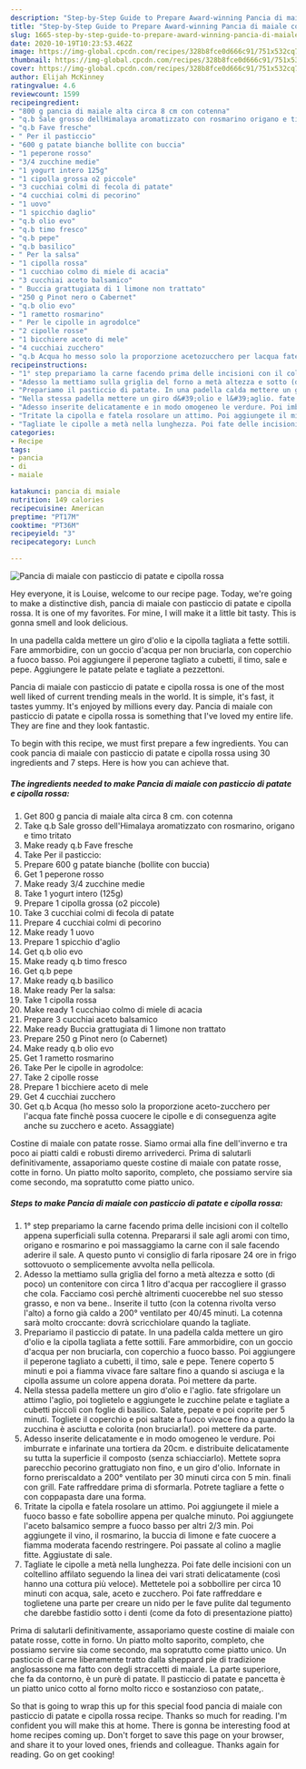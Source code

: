 ```yaml
---
description: "Step-by-Step Guide to Prepare Award-winning Pancia di maiale con pasticcio di patate e cipolla rossa"
title: "Step-by-Step Guide to Prepare Award-winning Pancia di maiale con pasticcio di patate e cipolla rossa"
slug: 1665-step-by-step-guide-to-prepare-award-winning-pancia-di-maiale-con-pasticcio-di-patate-e-cipolla-rossa
date: 2020-10-19T10:23:53.462Z
image: https://img-global.cpcdn.com/recipes/328b8fce0d666c91/751x532cq70/pancia-di-maiale-con-pasticcio-di-patate-e-cipolla-rossa-recipe-main-photo.jpg
thumbnail: https://img-global.cpcdn.com/recipes/328b8fce0d666c91/751x532cq70/pancia-di-maiale-con-pasticcio-di-patate-e-cipolla-rossa-recipe-main-photo.jpg
cover: https://img-global.cpcdn.com/recipes/328b8fce0d666c91/751x532cq70/pancia-di-maiale-con-pasticcio-di-patate-e-cipolla-rossa-recipe-main-photo.jpg
author: Elijah McKinney
ratingvalue: 4.6
reviewcount: 1599
recipeingredient:
- "800 g pancia di maiale alta circa 8 cm con cotenna"
- "q.b Sale grosso dellHimalaya aromatizzato con rosmarino origano e timo tritato"
- "q.b Fave fresche"
- " Per il pasticcio"
- "600 g patate bianche bollite con buccia"
- "1 peperone rosso"
- "3/4 zucchine medie"
- "1 yogurt intero 125g"
- "1 cipolla grossa o2 piccole"
- "3 cucchiai colmi di fecola di patate"
- "4 cucchiai colmi di pecorino"
- "1 uovo"
- "1 spicchio daglio"
- "q.b olio evo"
- "q.b timo fresco"
- "q.b pepe"
- "q.b basilico"
- " Per la salsa"
- "1 cipolla rossa"
- "1 cucchiao colmo di miele di acacia"
- "3 cucchiai aceto balsamico"
- " Buccia grattugiata di 1 limone non trattato"
- "250 g Pinot nero o Cabernet"
- "q.b olio evo"
- "1 rametto rosmarino"
- " Per le cipolle in agrodolce"
- "2 cipolle rosse"
- "1 bicchiere aceto di mele"
- "4 cucchiai zucchero"
- "q.b Acqua ho messo solo la proporzione acetozucchero per lacqua fate finch possa cuocere le cipolle e di conseguenza agite anche su zucchero e aceto Assaggiate"
recipeinstructions:
- "1° step prepariamo la carne facendo prima delle incisioni con il coltello appena superficiali sulla cotenna. Prepararsi il sale agli aromi con timo, origano e rosmarino e poi massaggiamo la carne con il sale facendo aderire il sale. A questo punto vi consiglio di farla riposare 24 ore in frigo sottovuoto o semplicemente avvolta nella pellicola."
- "Adesso la mettiamo sulla griglia del forno a metà altezza e sotto (di poco) un contenitore con circa 1 litro d&#39;acqua per raccogliere il grasso che cola. Facciamo così perchè altrimenti cuocerebbe nel suo stesso grasso, e non va bene.. Inserite il tutto (con la cotenna rivolta verso l&#39;alto) a forno già caldo a 200° ventilato per 40/45 minuti. La cotenna sarà molto croccante: dovrà scricchiolare quando la tagliate."
- "Prepariamo il pasticcio di patate. In una padella calda mettere un giro d&#39;olio e la cipolla tagliata a fette sottili. Fare ammorbidire, con un goccio d&#39;acqua per non bruciarla, con coperchio a fuoco basso. Poi aggiungere il peperone tagliato a cubetti, il timo, sale e pepe. Tenere coperto 5 minuti e poi a fiamma vivace fare saltare fino a quando si asciuga e la cipolla assume un colore appena dorata. Poi mettere da parte."
- "Nella stessa padella mettere un giro d&#39;olio e l&#39;aglio. fate sfrigolare un attimo l&#39;aglio, poi toglietelo e aggiungete le zucchine pelate e tagliate a cubetti piccoli con foglie di basilico. Salate, pepate e poi coprite per 5 minuti. Togliete il coperchio e poi saltate a fuoco vivace fino a quando la zucchina è asciutta e colorita (non bruciarla!). poi mettere da parte."
- "Adesso inserite delicatamente e in modo omogeneo le verdure. Poi imburrate e infarinate una tortiera da 20cm. e distribuite delicatamente su tutta la superficie il composto (senza schiacciarlo). Mettete sopra parecchio pecorino grattugiato non fino, e un giro d&#39;olio. Infornate in forno preriscaldato a 200° ventilato per 30 minuti circa con 5 min. finali con grill. Fate raffreddare prima di sformarla. Potrete tagliare a fette o con coppapasta dare una forma."
- "Tritate la cipolla e fatela rosolare un attimo. Poi aggiungete il miele a fuoco basso e fate sobollire appena per qualche minuto. Poi aggiungete l&#39;aceto balsamico sempre a fuoco basso per altri 2/3 min. Poi aggiungete il vino, il rosmarino, la buccia di limone e fate cuocere a fiamma moderata facendo restringere. Poi passate al colino a maglie fitte. Aggiustate di sale."
- "Tagliate le cipolle a metà nella lunghezza. Poi fate delle incisioni con un coltellino affilato seguendo la linea dei vari strati delicatamente (così hanno una cottura più veloce). Mettetele poi a sobbollire per circa 10 minuti con acqua, sale, aceto e zucchero. Poi fate raffreddare e toglietene una parte per creare un nido per le fave pulite dal tegumento che darebbe fastidio sotto i denti (come da foto di presentazione piatto)"
categories:
- Recipe
tags:
- pancia
- di
- maiale

katakunci: pancia di maiale 
nutrition: 149 calories
recipecuisine: American
preptime: "PT17M"
cooktime: "PT36M"
recipeyield: "3"
recipecategory: Lunch

---
```



![Pancia di maiale con pasticcio di patate e cipolla rossa](https://img-global.cpcdn.com/recipes/328b8fce0d666c91/751x532cq70/pancia-di-maiale-con-pasticcio-di-patate-e-cipolla-rossa-recipe-main-photo.jpg)

Hey everyone, it is Louise, welcome to our recipe page. Today, we're going to make a distinctive dish, pancia di maiale con pasticcio di patate e cipolla rossa. It is one of my favorites. For mine, I will make it a little bit tasty. This is gonna smell and look delicious.

In una padella calda mettere un giro d&#39;olio e la cipolla tagliata a fette sottili. Fare ammorbidire, con un goccio d&#39;acqua per non bruciarla, con coperchio a fuoco basso. Poi aggiungere il peperone tagliato a cubetti, il timo, sale e pepe. Aggiungere le patate pelate e tagliate a pezzettoni.

Pancia di maiale con pasticcio di patate e cipolla rossa is one of the most well liked of current trending meals in the world. It is simple, it's fast, it tastes yummy. It's enjoyed by millions every day. Pancia di maiale con pasticcio di patate e cipolla rossa is something that I've loved my entire life. They are fine and they look fantastic.


To begin with this recipe, we must first prepare a few ingredients. You can cook pancia di maiale con pasticcio di patate e cipolla rossa using 30 ingredients and 7 steps. Here is how you can achieve that.

<!--inarticleads1-->

##### The ingredients needed to make Pancia di maiale con pasticcio di patate e cipolla rossa:

1. Get 800 g pancia di maiale alta circa 8 cm. con cotenna
1. Take q.b Sale grosso dell&#39;Himalaya aromatizzato con rosmarino, origano e timo tritato
1. Make ready q.b Fave fresche
1. Take  Per il pasticcio:
1. Prepare 600 g patate bianche (bollite con buccia)
1. Get 1 peperone rosso
1. Make ready 3/4 zucchine medie
1. Take 1 yogurt intero (125g)
1. Prepare 1 cipolla grossa (o2 piccole)
1. Take 3 cucchiai colmi di fecola di patate
1. Prepare 4 cucchiai colmi di pecorino
1. Make ready 1 uovo
1. Prepare 1 spicchio d&#39;aglio
1. Get q.b olio evo
1. Make ready q.b timo fresco
1. Get q.b pepe
1. Make ready q.b basilico
1. Make ready  Per la salsa:
1. Take 1 cipolla rossa
1. Make ready 1 cucchiao colmo di miele di acacia
1. Prepare 3 cucchiai aceto balsamico
1. Make ready  Buccia grattugiata di 1 limone non trattato
1. Prepare 250 g Pinot nero (o Cabernet)
1. Make ready q.b olio evo
1. Get 1 rametto rosmarino
1. Take  Per le cipolle in agrodolce:
1. Take 2 cipolle rosse
1. Prepare 1 bicchiere aceto di mele
1. Get 4 cucchiai zucchero
1. Get q.b Acqua (ho messo solo la proporzione aceto-zucchero per l&#39;acqua fate finchè possa cuocere le cipolle e di conseguenza agite anche su zucchero e aceto. Assaggiate)


Costine di maiale con patate rosse. Siamo ormai alla fine dell&#39;inverno e tra poco ai piatti caldi e robusti diremo arrivederci. Prima di salutarli definitivamente, assaporiamo queste costine di maiale con patate rosse, cotte in forno. Un piatto molto saporito, completo, che possiamo servire sia come secondo, ma sopratutto come piatto unico. 

<!--inarticleads2-->

##### Steps to make Pancia di maiale con pasticcio di patate e cipolla rossa:

1. 1° step prepariamo la carne facendo prima delle incisioni con il coltello appena superficiali sulla cotenna. Prepararsi il sale agli aromi con timo, origano e rosmarino e poi massaggiamo la carne con il sale facendo aderire il sale. A questo punto vi consiglio di farla riposare 24 ore in frigo sottovuoto o semplicemente avvolta nella pellicola.
1. Adesso la mettiamo sulla griglia del forno a metà altezza e sotto (di poco) un contenitore con circa 1 litro d&#39;acqua per raccogliere il grasso che cola. Facciamo così perchè altrimenti cuocerebbe nel suo stesso grasso, e non va bene.. Inserite il tutto (con la cotenna rivolta verso l&#39;alto) a forno già caldo a 200° ventilato per 40/45 minuti. La cotenna sarà molto croccante: dovrà scricchiolare quando la tagliate.
1. Prepariamo il pasticcio di patate. In una padella calda mettere un giro d&#39;olio e la cipolla tagliata a fette sottili. Fare ammorbidire, con un goccio d&#39;acqua per non bruciarla, con coperchio a fuoco basso. Poi aggiungere il peperone tagliato a cubetti, il timo, sale e pepe. Tenere coperto 5 minuti e poi a fiamma vivace fare saltare fino a quando si asciuga e la cipolla assume un colore appena dorata. Poi mettere da parte.
1. Nella stessa padella mettere un giro d&#39;olio e l&#39;aglio. fate sfrigolare un attimo l&#39;aglio, poi toglietelo e aggiungete le zucchine pelate e tagliate a cubetti piccoli con foglie di basilico. Salate, pepate e poi coprite per 5 minuti. Togliete il coperchio e poi saltate a fuoco vivace fino a quando la zucchina è asciutta e colorita (non bruciarla!). poi mettere da parte.
1. Adesso inserite delicatamente e in modo omogeneo le verdure. Poi imburrate e infarinate una tortiera da 20cm. e distribuite delicatamente su tutta la superficie il composto (senza schiacciarlo). Mettete sopra parecchio pecorino grattugiato non fino, e un giro d&#39;olio. Infornate in forno preriscaldato a 200° ventilato per 30 minuti circa con 5 min. finali con grill. Fate raffreddare prima di sformarla. Potrete tagliare a fette o con coppapasta dare una forma.
1. Tritate la cipolla e fatela rosolare un attimo. Poi aggiungete il miele a fuoco basso e fate sobollire appena per qualche minuto. Poi aggiungete l&#39;aceto balsamico sempre a fuoco basso per altri 2/3 min. Poi aggiungete il vino, il rosmarino, la buccia di limone e fate cuocere a fiamma moderata facendo restringere. Poi passate al colino a maglie fitte. Aggiustate di sale.
1. Tagliate le cipolle a metà nella lunghezza. Poi fate delle incisioni con un coltellino affilato seguendo la linea dei vari strati delicatamente (così hanno una cottura più veloce). Mettetele poi a sobbollire per circa 10 minuti con acqua, sale, aceto e zucchero. Poi fate raffreddare e toglietene una parte per creare un nido per le fave pulite dal tegumento che darebbe fastidio sotto i denti (come da foto di presentazione piatto)


Prima di salutarli definitivamente, assaporiamo queste costine di maiale con patate rosse, cotte in forno. Un piatto molto saporito, completo, che possiamo servire sia come secondo, ma sopratutto come piatto unico. Un pasticcio di carne liberamente tratto dalla sheppard pie di tradizione anglosassone ma fatto con degli straccetti di maiale. La parte superiore, che fa da contorno, è un purè di patate. Il pasticcio di patate e pancetta è un piatto unico cotto al forno molto ricco e sostanzioso con patate,. 

So that is going to wrap this up for this special food pancia di maiale con pasticcio di patate e cipolla rossa recipe. Thanks so much for reading. I'm confident you will make this at home. There is gonna be interesting food at home recipes coming up. Don't forget to save this page on your browser, and share it to your loved ones, friends and colleague. Thanks again for reading. Go on get cooking!
